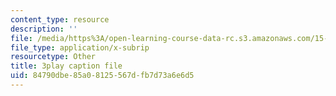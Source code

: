 ```yaml
---
content_type: resource
description: ''
file: /media/https%3A/open-learning-course-data-rc.s3.amazonaws.com/15-401-finance-theory-i-fall-2008/84790dbe85a08125567dfb7d73a6e6d5_tL7Lcl90Sc0.srt
file_type: application/x-subrip
resourcetype: Other
title: 3play caption file
uid: 84790dbe-85a0-8125-567d-fb7d73a6e6d5
---
```


